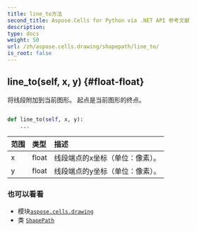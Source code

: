 ```yaml
---
title: line_to方法
second_title: Aspose.Cells for Python via .NET API 参考文献
description:
type: docs
weight: 50
url: /zh/aspose.cells.drawing/shapepath/line_to/
is_root: false
---
```

##  line_to(self, x, y) {#float-float}
将线段附加到当前图形。
起点是当前图形的终点。



```python

def line_to(self, x, y):
    ...
```


|范围|类型|描述|
| :- | :- | :- |
| x | float |线段端点的x坐标（单位：像素）。|
| y | float |线段端点的y坐标（单位：像素）。|



### 也可以看看
* 模块[`aspose.cells.drawing`](../../)
* 类 [`ShapePath`](/cells/python-net/zh/aspose.cells.drawing/shapepath)
